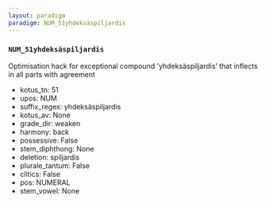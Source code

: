 ```yaml
---
layout: paradigm
paradigm: NUM_51yhdeksäspiljardis
---
```

### ` NUM_51yhdeksäspiljardis `

Optimisation hack for exceptional compound ’yhdeksäspiljardis’ that inflects in all parts with agreement
* kotus_tn: 51
* upos: NUM
* suffix_regex: yhdeksäspiljardis
* kotus_av: None
* grade_dir: weaken
* harmony: back
* possessive: False
* stem_diphthong: None
* deletion: spiljardis
* plurale_tantum: False
* clitics: False
* pos: NUMERAL
* stem_vowel: None
